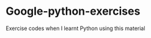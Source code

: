Google-python-exercises
=======================

Exercise codes when I learnt Python using this material
